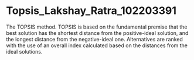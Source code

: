 # Topsis_Lakshay_Ratra_102203391
The TOPSIS method. TOPSIS is based on the fundamental premise that the best solution has the shortest distance from the positive-ideal solution, and the longest distance from the negative-ideal one. Alternatives are ranked with the use of an overall index calculated based on the distances from the ideal solutions.
